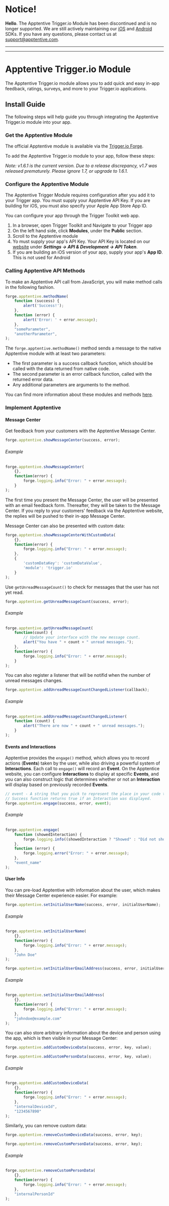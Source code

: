 # Notice!

**Hello**.  The Apptentive Trigger.io Module has been discontinued and is no longer supported. We are still actively maintaining our [iOS](http://github.com/apptentive/apptentive-ios) and [Android](http://github.com/apptentive/apptentive-android) SDKs. If you have any questions, please contact us at [support@apptentive.com](mailto:support@apptentive.com?subject=Trigger%20Module).


---
---

# Apptentive Trigger.io Module
The Apptentive Trigger.io module allows you to add quick and easy in-app feedback, ratings, surveys, and more to your Trigger.io applications.

## Install Guide
The following steps will help guide you through integrating the Apptentive Trigger.io module into your app.

### Get the Apptentive Module
The official Apptentive module is available via the [Trigger.io Forge](https://trigger.io/modules/apptentive/).

To add the Apptentive Trigger.io module to your app, follow these steps:

*Note: v1.6.1 is the current version. Due to a release discrepancy, v1.7 was released prematurely. Please ignore 1.7, or upgrade to 1.6.1.*

### Configure the Apptentive Module
The Apptentive Trigger Module requires configuration after you add it to your Trigger app. You must supply your Apptentive API Key. If you are building for iOS, you must also specify your Apple App Store App ID.


You can configure your app through the Trigger Toolkit web app.

1. In a browser, open Trigger Toolkit and Navigate to your Trigger app
2. On the left hand side, click **Modules**, under the **Public** section.
3. Scroll to the Apptentive module
4. Yo must supply your app's API Key. Your API Key is located on our [website](https://be.apptentive.com) under _**Settings -> API & Development -> API Token**_.
5. If you are building an iOS version of your app, supply your app's **App ID**. This is not used for Android

### Calling Apptentive API Methods
To make an Apptentive API call from JavaScript, you will make method calls in the following fashion.

```javascript
forge.apptentive.methodName(
    function (success) {
        alert('Success!');
    },
    function (error) {
        alert('Error: ' + error.message);
    },
    "someParameter",
    "anotherParameter",
);
```

The `forge.apptentive.methodName()` method sends a message to the native Apptentive module with at least two parameters:

* The first parameter is a success callback function, which should be called with the data returned from native code.
* The second parameter is an error callback function, called with the returned error data.
* Any additional parameters are arguments to the method.

You can find more information about these modules and methods [here](https://trigger.io/docs/current/api/native_modules/api_methods.html).

### Implement Apptentive

#### Message Center

Get feedback from your customers with the Apptentive Message Center.

```javascript
forge.apptentive.showMessageCenter(success, error);
```

###### Example

```javascript
forge.apptentive.showMessageCenter(
    {},
    function(error) {
        forge.logging.info("Error: " + error.message);
    }
);
```

The first time you present the Message Center, the user will be presented with an email feedback form. Thereafter, they will be taken to the Message Center. If you reply to your customers' feedback via the Apptentive website, the replies will be pushed to their in-app Message Center.

Message Center can also be presented with custom data:

```javascript
forge.apptentive.showMessageCenterWithCustomData(
    {},
    function(error) {
        forge.logging.info("Error: " + error.message);
    },
    {
        'customDataKey': 'customDataValue',
        'module': 'trigger.io'
    }
);
```

Use `getUnreadMessageCount()` to check for messages that the user has not yet read.

```javascript
forge.apptentive.getUnreadMessageCount(success, error);
```

###### Example

```javascript
forge.apptentive.getUnreadMessageCount(
    function(count) {
        // Update your interface with the new message count.
        alert("You have " + count + " unread messages.");
    },
    function(error) {
        forge.logging.info("Error: " + error.message);
    }
);
```

You can also register a listener that will be notifid when the number of unread messages changes.

```javascript
forge.apptentive.addUnreadMessageCountChangedListener(callback);
```

###### Example

```javascript
forge.apptentive.addUnreadMessageCountChangedListener(
    function (count) {
        alert("There are now " + count + " unread messages.");
    }
);
```

#### Events and Interactions

Apptentive provides the `engage()` method, which allows you to record actions (**Events**) taken by the user, while also driving a powerful system of **Interactions**. Each call to `engage()` will record an **Event**. On the Apptentice website, you can configure **Interactions** to display at specific **Events**, and you can also construct logic that determines whether or not an **Interaction** will display based on previously recorded **Events**.

```javascript
// event - A string that you pick to represent the place in your code that you are calling this method from.
// Success function returns true if an Interaction was displayed.
forge.apptentive.engage(success, error, event);
```

###### Example

```javascript
forge.apptentive.engage(
    function (showedInteraction) {
        forge.logging.info((showedInteraction ? "Showed" : "Did not show") + " interaction.");
    },
    function (error) {
        forge.logging.error("Error: " + error.message);
    },
    "event_name"
);
```

#### User Info

You can pre-load Apptentive with information about the user, which makes their Message Center experience easier. For example:

```javascript
forge.apptentive.setInitialUserName(success, error, initialUserName);
```

###### Example

```javascript
forge.apptentive.setInitialUserName(
    {},
    function(error) {
        forge.logging.info("Error: " + error.message);
    },
    "John Doe"
);
```

```javascript
forge.apptentive.setInitialUserEmailAddress(success, error, initialUserEmailAddress);
```

###### Example

```javascript
forge.apptentive.setInitialUserEmailAddress(
    {},
    function(error) {
        forge.logging.info("Error: " + error.message);
    },
    "johndoe@example.com"
);
```

You can also store arbitrary information about the device and person using the app, which is then visible in your Message Center:

```javascript
forge.apptentive.addCustomDeviceData(success, error, key, value);

forge.apptentive.addCustomPersonData(success, error, key, value);
```

###### Example

```javascript
forge.apptentive.addCustomDeviceData(
    {},
    function(error) {
        forge.logging.info("Error: " + error.message);
    },
    "internalDeviceId",
    "1234567890"
);
```

Similarly, you can remove custom data:

```javascript
forge.apptentive.removeCustomDeviceData(success, error, key);

forge.apptentive.removeCustomPersonData(success, error, key);
```

###### Example

```javascript
forge.apptentive.removeCustomPersonData(
    {},
    function(error) {
        forge.logging.info("Error: " + error.message);
    },
    "internalPersonId"
);
```
